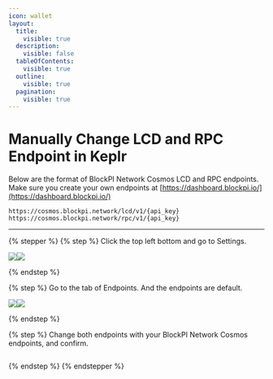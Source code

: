 ```yaml
---
icon: wallet
layout:
  title:
    visible: true
  description:
    visible: false
  tableOfContents:
    visible: true
  outline:
    visible: true
  pagination:
    visible: true
---
```


# Manually Change LCD and RPC Endpoint in Keplr

Below are the format of BlockPI Network Cosmos LCD and RPC endpoints. Make sure you create your own endpoints at [https://dashboard.blockpi.io/](https://dashboard.blockpi.io/)

```
https://cosmos.blockpi.network/lcd/v1/{api_key}
https://cosmos.blockpi.network/rpc/v1/{api_key}
```

***

{% stepper %}
{% step %}
Click the top left bottom and go to Settings.

![](../../.gitbook/assets/1677551382851.png)![](../../.gitbook/assets/1677551455579.png)


{% endstep %}

{% step %}
Go to the tab of Endpoints. And the endpoints are default.

![](<../../.gitbook/assets/manually add network in Keplr 1.png>)![](../../.gitbook/assets/1677551823836.png)


{% endstep %}

{% step %}
Change both endpoints with your BlockPI Network Cosmos endpoints, and confirm.

<figure><img src="../../.gitbook/assets/manually add network in Keplr 2.png" alt=""><figcaption></figcaption></figure>
{% endstep %}
{% endstepper %}

